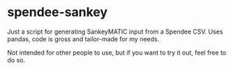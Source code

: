 # spendee-sankey


Just a script for generating SankeyMATIC input from a Spendee CSV.
Uses pandas, code is gross and tailor-made for my needs. 

Not intended for other people to use, but if you want to try it out, feel free to do so.
